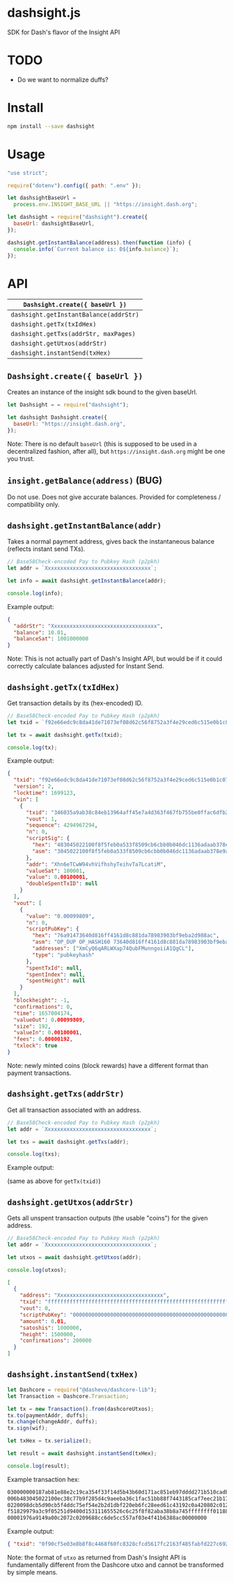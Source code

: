 # dashsight.js

SDK for Dash's flavor of the Insight API

# TODO

- Do we want to normalize duffs?

# Install

```bash
npm install --save dashsight
```

# Usage

```js
"use strict";

require("dotenv").config({ path: ".env" });

let dashsightBaseUrl =
  process.env.INSIGHT_BASE_URL || "https://insight.dash.org";

let dashsight = require("dashsight").create({
  baseUrl: dashsightBaseUrl,
});

dashsight.getInstantBalance(address).then(function (info) {
  console.info(`Current balance is: Đ${info.balance}`);
});
```

# API

| `Dashsight.create({ baseUrl })`        |
| -------------------------------------- |
| `dashsight.getInstantBalance(addrStr)` |
| `dashsight.getTx(txIdHex)`             |
| `dashsight.getTxs(addrStr, maxPages)`  |
| `dashsight.getUtxos(addrStr)`          |
| `dashsight.instantSend(txHex)`         |

## `Dashsight.create({ baseUrl })`

Creates an instance of the insight sdk bound to the given baseUrl.

```js
let Dashsight = = require("dashsight");

let dashsight Dashsight.create({
  baseUrl: "https://insight.dash.org",
});
```

Note: There is no default `baseUrl` (this is supposed to be used in a
decentralized fashion, after all), but `https://insight.dash.org` might be one
you trust.

## `insight.getBalance(address)` (BUG)

Do not use. Does not give accurate balances. Provided for completeness /
compatibility only.

## `dashsight.getInstantBalance(addr)`

Takes a normal payment address, gives back the instantaneous balance (reflects
instant send TXs).

```js
// Base58Check-encoded Pay to Pubkey Hash (p2pkh)
let addr = `Xxxxxxxxxxxxxxxxxxxxxxxxxxxxxxxxxx`;

let info = await dashsight.getInstantBalance(addr);

console.log(info);
```

Example output:

```json
{
  "addrStr": "Xxxxxxxxxxxxxxxxxxxxxxxxxxxxxxxxxx",
  "balance": 10.01,
  "balanceSat": 1001000000
}
```

Note: This is not actually part of Dash's Insight API, but would be if it could
correctly calculate balances adjusted for Instant Send.

## `dashsight.getTx(txIdHex)`

Get transaction details by its (hex-encoded) ID.

```js
// Base58Check-encoded Pay to Pubkey Hash (p2pkh)
let txid = `f92e66edc9c8da41de71073ef08d62c56f8752a3f4e29ced6c515e0b1c074a38`;

let tx = await dashsight.getTx(txid);

console.log(tx);
```

Example output:

```json
{
  "txid": "f92e66edc9c8da41de71073ef08d62c56f8752a3f4e29ced6c515e0b1c074a38",
  "version": 2,
  "locktime": 1699123,
  "vin": [
    {
      "txid": "346035a9ab38c84eb13964aff45e7a4d363f467fb755be0ffac6dfb2f80f63dc",
      "vout": 1,
      "sequence": 4294967294,
      "n": 0,
      "scriptSig": {
        "hex": "483045022100f8f5feb0a533f8509cb6cbb0b046dc1136adaab378e9a5151dc4fe633dd064710220157b08ddf7557b5e69c6128989a7da7fccadd28836f0fb99860d730f4320681a0121038c681a93929bb4fe5d39025d42f711abab49a247f8312943d3021c6eb3231c82",
        "asm": "3045022100f8f5feb0a533f8509cb6cbb0b046dc1136adaab378e9a5151dc4fe633dd064710220157b08ddf7557b5e69c6128989a7da7fccadd28836f0fb99860d730f4320681a[ALL] 038c681a93929bb4fe5d39025d42f711abab49a247f8312943d3021c6eb3231c82"
      },
      "addr": "Xhn6eTCwW94vhVifhshyTeihvTa7LcatiM",
      "valueSat": 100001,
      "value": 0.00100001,
      "doubleSpentTxID": null
    }
  ],
  "vout": [
    {
      "value": "0.00099809",
      "n": 0,
      "scriptPubKey": {
        "hex": "76a91473640d816ff4161d8c881da78983903bf9eba2d988ac",
        "asm": "OP_DUP OP_HASH160 73640d816ff4161d8c881da78983903bf9eba2d9 OP_EQUALVERIFY OP_CHECKSIG",
        "addresses": ["XmCyQ6qARLWXap74QubFMunngoiiA1QgCL"],
        "type": "pubkeyhash"
      },
      "spentTxId": null,
      "spentIndex": null,
      "spentHeight": null
    }
  ],
  "blockheight": -1,
  "confirmations": 0,
  "time": 1657004174,
  "valueOut": 0.00099809,
  "size": 192,
  "valueIn": 0.00100001,
  "fees": 0.00000192,
  "txlock": true
}
```

Note: newly minted coins (block rewards) have a different format than payment
transactions.

## `dashsight.getTxs(addrStr)`

Get all transaction associated with an address.

```js
// Base58Check-encoded Pay to Pubkey Hash (p2pkh)
let addr = `Xxxxxxxxxxxxxxxxxxxxxxxxxxxxxxxxxx`;

let txs = await dashsight.getTxs(addr);

console.log(txs);
```

Example output:

(same as above for `getTx(txid)`)

## `dashsight.getUtxos(addrStr)`

Gets all unspent transaction outputs (the usable "coins") for the given address.

```js
// Base58Check-encoded Pay to Pubkey Hash (p2pkh)
let addr = `Xxxxxxxxxxxxxxxxxxxxxxxxxxxxxxxxxx`;

let utxos = await dashsight.getUtxos(addr);

console.log(utxos);
```

```json
[
  {
    "address": "Xxxxxxxxxxxxxxxxxxxxxxxxxxxxxxxxxx",
    "txid": "ffffffffffffffffffffffffffffffffffffffffffffffffffffffffffffffff",
    "vout": 0,
    "scriptPubKey": "00000000000000000000000000000000000000000000000000",
    "amount": 0.01,
    "satoshis": 1000000,
    "height": 1500000,
    "confirmations": 200000
  }
]
```

## `dashsight.instantSend(txHex)`

```js
let Dashcore = require("@dashevo/dashcore-lib");
let Transaction = Dashcore.Transaction;

let tx = new Transaction().from(dashcoreUtxos);
tx.to(paymentAddr, duffs);
tx.change(changeAddr, duffs);
tx.sign(wif);

let txHex = tx.serialize();

let result = await dashsight.instantSend(txHex);

console.log(result);
```

Example transaction hex:

```txt
030000000187ab81e88e2c19ca354f33f14d5b43b60d171ac851eb97dddd271b510cadbdb0000000
006b483045022100ec38c77b9f285d4c9aeeba36c1fac51bb88f7443185caf7eec21b170cc5d4062
0220098dcb5d90cb5f4ddc75ef54e2b2d1dbf220eb6fc28eed61c43192c0a420802c012103a6da86
f51829979a3c9f05251d9400d153111655526c6c25f8f82aba38b8a745ffffffff01188501000000
00001976a9149a00c2072c0209688cc6de5cc557af03e4f41b6388ac00000000
```

Example output:

```json
{ "txid": "0f90cf5e03e8b8f8c4468f60fc8328cfcd5617fc2163f485fabfd227c692bf93" }
```

Note: the format of `utxo` as returned from Dash's Insight API is fundamentally
different from the Dashcore utxo and cannot be transformed by simple means.
